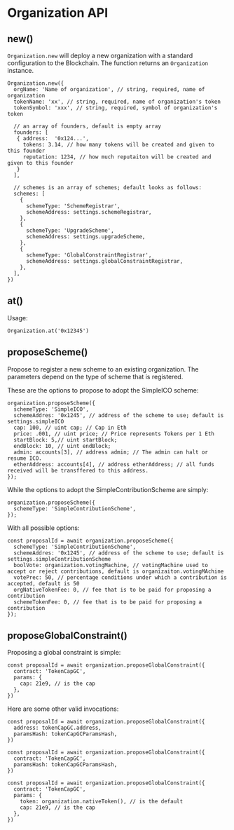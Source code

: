 # Organization API

## new()

`Organization.new` will deploy a new organization with a standard configuration to
the Blockchain. The function returns an `Organization` instance.

    Organization.new({
      orgName: 'Name of organization', // string, required, name of organization
      tokenName: 'xx', // string, required, name of organization's token
      tokenSymbol: 'xxx', // string, required, symbol of organization's token

      // an array of founders, default is empty array
      founders: [
       { address:  '0x124...',
         tokens: 3.14, // how many tokens will be created and given to this founder
         reputation: 1234, // how much reputaiton will be created and given to this founder
       }
      ],  

      // schemes is an array of schemes; default looks as follows:  
      schemes: [
        {
          schemeType: 'SchemeRegistrar',
          schemeAddress: settings.schemeRegistrar,
        },
        {
          schemeType: 'UpgradeScheme',
          schemeAddress: settings.upgradeScheme,
        },
        {
          schemeType: 'GlobalConstraintRegistrar',
          schemeAddress: settings.globalConstraintRegistrar,
        },
      ],
    })


## at()

Usage:

    Organization.at('0x12345')

## proposeScheme()

Propose to register a new scheme to an existing organization. The parameters depend on the
type of scheme that is registered.

These are the options to propose to adopt the SimpleICO scheme:

    organization.proposeScheme({
      schemeType: 'SimpleICO',
      schemeAddres: '0x1245', // address of the scheme to use; default is settings.simpleICO
      cap: 100, // uint cap; // Cap in Eth
      price: .001, // uint price; // Price represents Tokens per 1 Eth
      startBlock: 5,// uint startBlock;
      endBlock: 10, // uint endBlock;
      admin: accounts[3], // address admin; // The admin can halt or resume ICO.
      etherAddress: accounts[4], // address etherAddress; // all funds received will be transffered to this address.
    });

While the options to adopt the SimpleContributionScheme are simply:

    organization.proposeScheme({
      schemeType: 'SimpleContributionScheme',
    });

With all possible options:


    const proposalId = await organization.proposeScheme({
      schemeType: 'SimpleContributionScheme',
      schemeAddres: '0x1245', // address of the scheme to use; default is settings.simpleContributionScheme
      boolVote: organization.votingMachine, // votingMachine used to accept or reject contributions, default is organizaiton.votingMAchine
      votePrec: 50, // percentage conditions under which a contribution is accepted, default is 50
      orgNativeTokenFee: 0, // fee that is to be paid for proposing a contribution
      schemeTokenFee: 0, // fee that is to be paid for proposing a contribution
    });

## proposeGlobalConstraint()

Proposing a global constraint is simple:

    const proposalId = await organization.proposeGlobalConstraint({
      contract: 'TokenCapGC',
      params: {
        cap: 21e9, // is the cap
      },
    })

Here are some other valid invocations:

    const proposalId = await organization.proposeGlobalConstraint({
      address: tokenCapGC.address,
      paramsHash: tokenCapGCParamsHash,
    })

    const proposalId = await organization.proposeGlobalConstraint({
      contract: 'TokenCapGC',
      paramsHash: tokenCapGCParamsHash,
    })

    const proposalId = await organization.proposeGlobalConstraint({
      contract: 'TokenCapGC',
      params: {
        token: organization.nativeToken(), // is the default
        cap: 21e9, // is the cap
      },
    })
